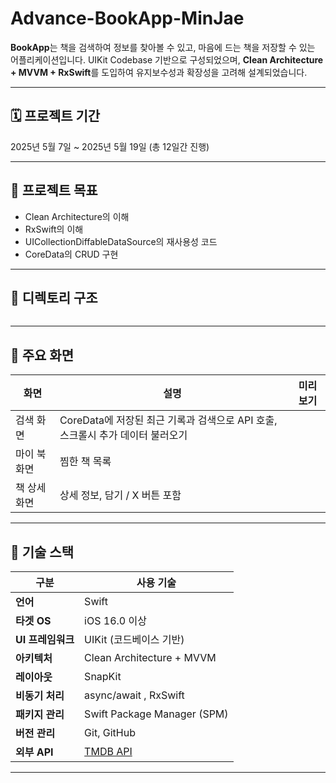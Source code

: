 # Advance-BookApp-MinJae

**BookApp**는 책을 검색하여 정보를 찾아볼 수 있고, 마음에 드는 책을 저장할 수 있는 어플리케이션입니다.
UIKit Codebase 기반으로 구성되었으며, **Clean Architecture + MVVM + RxSwift**를 도입하여 유지보수성과 확장성을 고려해 설계되었습니다.

---

## 🗓 프로젝트 기간

2025년 5월 7일 ~ 2025년 5월 19일 (총 12일간 진행)

---

## 🎯 프로젝트 목표
- Clean Architecture의 이해
- RxSwift의 이해
- UICollectionDiffableDataSource의 재사용성 코드
- CoreData의 CRUD 구현

---

## 📁 디렉토리 구조

```

```

---

## 📸 주요 화면

| 화면 | 설명 | 미리보기 |
|------|------|-----------|
| 검색 화면 | CoreData에 저장된 최근 기록과 검색으로 API 호출, 스크롤시 추가 데이터 불러오기 |  |
| 마이 북 화면 | 찜한 책 목록 |  |
| 책 상세 화면 | 상세 정보, 담기 / X 버튼 포함 | |


---

## 🧩 기술 스택

| 구분 | 사용 기술 |
|------|-----------|
| **언어** | Swift |
| **타겟 OS** | iOS 16.0 이상 |
| **UI 프레임워크** | UIKit (코드베이스 기반) |
| **아키텍처** | Clean Architecture + MVVM |
| **레이아웃** | SnapKit |
| **비동기 처리** | async/await , RxSwift |
| **패키지 관리** | Swift Package Manager (SPM) |
| **버전 관리** | Git, GitHub |
| **외부 API** | [TMDB API](https://developer.themoviedb.org/) |

---
